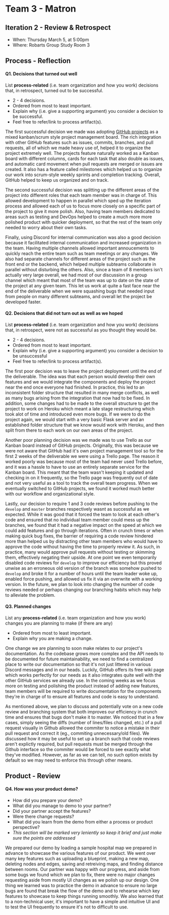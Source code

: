 # Team 3 - Matron

## Iteration 2 - Review & Retrospect

 * When: Thursday March 5, at 5:00pm
 * Where: Robarts Group Study Room 3

## Process - Reflection


#### Q1. Decisions that turned out well

List **process-related** (i.e. team organization and how you work) decisions that, in retrospect, turned out to be successful.


 * 2 - 4 decisions.
 * Ordered from most to least important.
 * Explain why (i.e. give a supporting argument) you consider a decision to be successful.
 * Feel free to refer/link to process artifact(s).

The first successful decision we made was adopting [GitHub projects](https://github.com/csc301-winter-2020/team-project-3-matron/projects/1) as a mixed kanban/scrum style project management board. The rich integration with other GitHub features such as issues, commits, branches, and pull requests, all of which we made heavy use of, helped it to organize the project extremely well. The projects feature naturally worked as a Kanban board with different columns, cards for each task that also double as issues, and automatic card movement when pull requests are merged or issues are created. It also has a feature called milestones which helped us to organize our work into scrum-style weekly sprints and completion tracking. Overall, GitHub helped to keep us organized and on track.

The second successful decision was splitting up the different areas of the project into different roles that each team member was in charge of. This allowed development to happen in parallel which sped up the iteration process and allowed each of us to focus more closely on a specific part of the project to give it more polish. Also, having team members dedicated to areas such as testing and DevOps helped to create a much more more polished product with quicker deployment, so that the rest of the team only needed to worry about their own tasks.

Finally, using Discord for internal communication was also a good decision because it facilitated internal communication and increased organization in the team. Having multiple channels allowed important annoucements to quickly reach the entire team such as team meetings or any changes. We also had separate channels for different areas of the project such as the front end or the backend, which helped multiple subteams collaborate in parallel without disturbing the others. Also, since a team of 8 members isn't actually very large overall, we had most of our discussion in a group channel which meant that most of the team was up to date on the state of the project at any given team. This let us work at quite a fast face near the end of the deliverable when we were squashing bugs that needed input from people on many different subteams, and overall let the project be developed faster.

#### Q2. Decisions that did not turn out as well as we hoped

List **process-related** (i.e. team organization and how you work) decisions that, in retrospect, were not as successful as you thought they would be.

 * 2 - 4 decisions.
 * Ordered from most to least important.
 * Explain why (i.e. give a supporting argument) you consider a decision to be unsuccessful
 * Feel free to refer/link to process artifact(s).
 
The first poor decision was to leave the project deployment until the end of the deliverable. The idea was that each person would develop their own features and we would integrate the components and deploy the project near the end once everyone had finished. In practice, this led to an inconsistent folder structure that resulted in many merge conflicts, as well as many bugs arising from the integration that now had to be fixed. In addition, some changes had to be made to the overall structure to get the project to work on Heroku which meant a late stage restructuring which took alot of time and introduced even more bugs. If we were to do the project again, we would start with a very basic Flask server and an established folder structure that we know would work with Heroku, and then split from there to each work on our own areas of the project.
 
Another poor planning decision was we made was to use Trello as our Kanban board instead of GitHub projects. Originally, this was because we were not aware that GitHub had it's own project management tool so for the first 2 weeks of the deliverable we were using a Trello page. The reason it worked poorly was because most of the team had never used Trello before, and it was a hassle to have to use an entirely separate service for the Kanban board. This meant that the team wasn't keeping it updated and checking in on it frequently, so the Trello page was frequently out of date and not very useful as a tool to track the overall team progress. When we eventually switched to GitHub projects, we found it worked much better with our workflow and organizational style.

Lastly, our decision to require 1 and 3 code reviews before pushing to the `develop` and `master` branches respectively wasnt as successful as we expected. While it was good that it forced the team to look at each other's code and ensured that no individual team member could mess up the branches, we found that it had a negative impact on the speed at which we could add features and go through iterations. Often in crunch times or when making quick bug fixes, the barrier of requiring a code review hindered more than helped us by distracting other team members who would have to approve the code without having the time to properly review it. As such, in practice, many would approve pull requests without testing or skimming them, effectively negating their upside. At one point we even temporarily disabled code reviews for `develop` to improve our efficiency but this proved unwise as an erroneous old version of the branch was somehow pushed to `develop` and broke it for a number of hours until the team leader woke up, enabled force pushing, and allowed us fix it via an overwrite with a working version. In the future, we plan to look into changing the number of code reviews needed or perhaps changing our branching habits which may help to alleviate the problem.

#### Q3. Planned changes

List any **process-related** (i.e. team organization and how you work) changes you are planning to make (if there are any)

 * Ordered from most to least important.
 * Explain why you are making a change.
 
 One change we are planning to soon make relates to our project's documentation. As the codebase grows more complex and the API needs to be documented for future maintainability, we need to find a centralized place to write our documentation so that it's not just littered in various Discord messages and in our heads. Luckily, GitHub offers its free wiki page which works perfectly for our needs as it also integrates quite well with the other GitHub services we already use. In the coming weeks as we focus more on testing and polishing the product instead of adding new features, team members will be required to write documentation for the components they're in charge of to ensure all features and code is easy to understand.

As mentioned above, we plan to discuss and potentially vote on a new code review and branching system that both improves our efficiency in crunch time and ensures that bugs don't make it to master. We noticed that in a few cases, simply seeing the diffs (number of lines/files changed, etc.) of a pull request visually in Github allowed the commiter to notice a mistake in their pull request and correct it (eg., commiting unnecessary/old files). We discussed how it may be useful to set up a branch such that code reviews aren't explictly required, but pull requests must be merged through the Github interface so the commiter would be forced to see exactly what they've modified. However, as far as we can tell, no such option exists by default so we may need to enforce this through other means.

## Product - Review

#### Q4. How was your product demo?
 * How did you prepare your demo?
 * What did you manage to demo to your partner?
 * Did your partner accept the features?
 * Were there change requests?
 * What did you learn from the demo from either a process or product perspective?
 * *This section will be marked very leniently so keep it brief and just make sure the points are addressed*

We prepared our demo by loading a sample hospital map we prepared in advance to showcase the various features of our product. We went over many key features such as uploading a blueprint, making a new map, deleting nodes and edges, saving and retreiving maps, and finding distance between rooms. Our partner was happy with our progress, and aside from some bugs we found which we plan to fix, there were no major changes requesting aside from mostly UI changes as we polish up our design. One thing we learned was to practice the demo in advance to ensure no large bugs are found that break the flow of the demo and to rehearse which key features to showcase to keep things running smoothly. We also learned that to a non-technical user, it's important to have a simple and intuitive UI and to test the UI frequently to ensure it's not to difficult to use.
